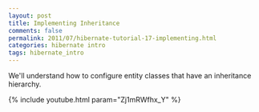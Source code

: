 ```yaml
---           
layout: post
title: Implementing Inheritance
comments: false
permalink: 2011/07/hibernate-tutorial-17-implementing.html
categories: hibernate intro
tags: hibernate_intro
---
```


We'll understand how to configure entity classes that have an inheritance hierarchy.

{% include youtube.html param="Zj1mRWfhx_Y" %}
